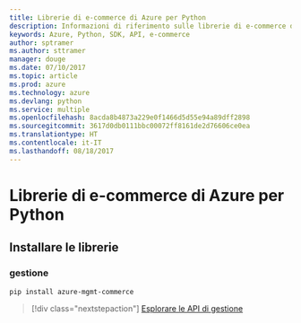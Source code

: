 ```yaml
---
title: Librerie di e-commerce di Azure per Python
description: Informazioni di riferimento sulle librerie di e-commerce di Azure per Python
keywords: Azure, Python, SDK, API, e-commerce
author: sptramer
ms.author: sttramer
manager: douge
ms.date: 07/10/2017
ms.topic: article
ms.prod: azure
ms.technology: azure
ms.devlang: python
ms.service: multiple
ms.openlocfilehash: 8acda8b4873a229e0f1466d5d55e94a89dff2898
ms.sourcegitcommit: 3617d0db0111bbc00072ff8161de2d76606ce0ea
ms.translationtype: HT
ms.contentlocale: it-IT
ms.lasthandoff: 08/18/2017
---
```

# <a name="azure-commerce-libraries-for-python"></a>Librerie di e-commerce di Azure per Python

## <a name="install-the-libraries"></a>Installare le librerie


### <a name="management"></a>gestione

```bash
pip install azure-mgmt-commerce
```
> [!div class="nextstepaction"]
> [Esplorare le API di gestione](/python/api/overview/azure/commerce/managementlibrary)